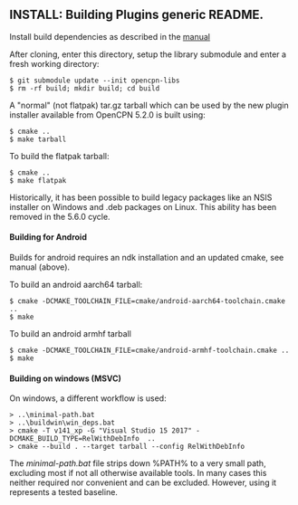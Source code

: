 ## INSTALL: Building Plugins generic README.

Install build dependencies as described in the 
[manual](https://opencpn-manuals.github.io/main/AlternativeWorkflow/Local-Build.html)

After cloning, enter this directory, setup the library submodule and
enter a fresh working directory:

    $ git submodule update --init opencpn-libs
    $ rm -rf build; mkdir build; cd build

A "normal" (not flatpak) tar.gz tarball which can be used by the new plugin
installer available from OpenCPN 5.2.0 is built using:

    $ cmake ..
    $ make tarball

To build the flatpak tarball:

    $ cmake ..
    $ make flatpak

Historically, it has been possible to build legacy packages like
an NSIS installer on Windows and .deb packages on Linux. This ability
has been removed in the 5.6.0 cycle.

#### Building for Android

Builds for android requires an ndk installation and an updated cmake,
see manual (above).

To build an android aarch64 tarball:

    $ cmake -DCMAKE_TOOLCHAIN_FILE=cmake/android-aarch64-toolchain.cmake ..
    $ make

To build an android armhf tarball

    $ cmake -DCMAKE_TOOLCHAIN_FILE=cmake/android-armhf-toolchain.cmake ..
    $ make

#### Building on windows (MSVC)
On windows, a different workflow is used:

    > ..\minimal-path.bat
    > ..\buildwin\win_deps.bat
    > cmake -T v141_xp -G "Visual Studio 15 2017" -DCMAKE_BUILD_TYPE=RelWithDebInfo  ..
    > cmake --build . --target tarball --config RelWithDebInfo

The _minimal-path.bat_ file strips down %PATH% to a very small path, excluding
most if not all otherwise available tools. In many cases this neither required
nor convenient and can be excluded. However, using it represents a tested
baseline.
